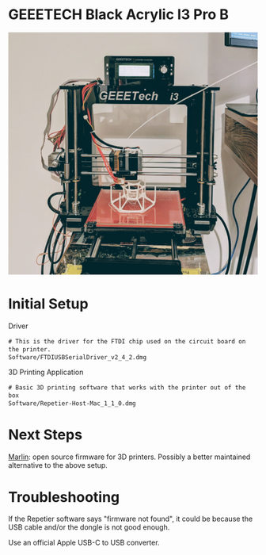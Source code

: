 GEEETECH Black Acrylic I3 Pro B
===============================

<div style="text-align:center"><img src="docs/printer.jpg" /></div>

# Initial Setup
Driver

```
# This is the driver for the FTDI chip used on the circuit board on the printer.
Software/FTDIUSBSerialDriver_v2_4_2.dmg
```

3D Printing Application

```
# Basic 3D printing software that works with the printer out of the box
Software/Repetier-Host-Mac_1_1_0.dmg
```

# Next Steps

[Marlin](https://marlinfw.org/docs/basics/introduction.html): open source firmware for 3D printers.
Possibly a better maintained alternative to the above setup.


# Troubleshooting

If the Repetier software says "firmware not found", 
it could be because the USB cable and/or the dongle is not good enough.

Use an official Apple USB-C to USB converter.
